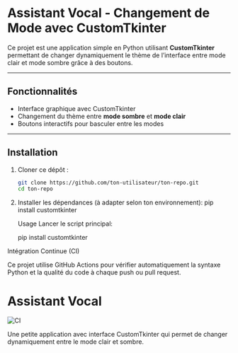 # Assistant Vocal - Changement de Mode avec CustomTkinter

Ce projet est une application simple en Python utilisant **CustomTkinter** permettant de changer dynamiquement le thème de l’interface entre mode clair et mode sombre grâce à des boutons.

---

## Fonctionnalités

- Interface graphique avec CustomTkinter
- Changement du thème entre **mode sombre** et **mode clair**
- Boutons interactifs pour basculer entre les modes

---

## Installation

1. Cloner ce dépôt :
   ```bash
   git clone https://github.com/ton-utilisateur/ton-repo.git
   cd ton-repo
2. Installer les dépendances (à adapter selon ton environnement):
   pip install customtkinter

   Usage Lancer le script principal:

   pip install customtkinter
   
Intégration Continue (CI)

Ce projet utilise GitHub Actions pour vérifier automatiquement la syntaxe Python et la qualité du code à chaque push ou pull request.

# Assistant Vocal

![CI](https://github.com/njaka-coder/changement-theme-ctk/actions/workflows/run_app.yml/badge.svg)

Une petite application avec interface CustomTkinter qui permet de changer dynamiquement entre le mode clair et sombre.
